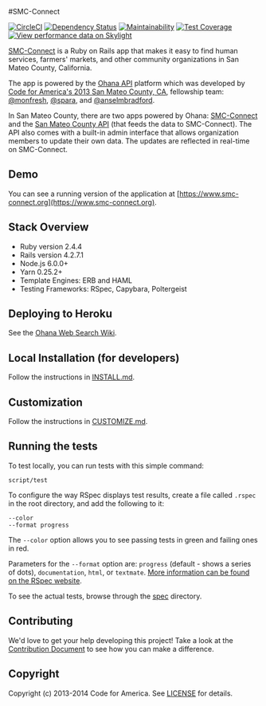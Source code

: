 #SMC-Connect

[![CircleCI](https://circleci.com/gh/smcgov/SMC-Connect/tree/master.svg?style=svg)](https://circleci.com/gh/smcgov/ohana-api-smc/tree/master) [![Dependency Status](https://gemnasium.com/smcgov/SMC-Connect.png)](https://gemnasium.com/smcgov/SMC-Connect) [![Maintainability](https://api.codeclimate.com/v1/badges/c83da1660a5df77aa361/maintainability)](https://codeclimate.com/github/smcgov/SMC-Connect/maintainability) [![Test Coverage](https://api.codeclimate.com/v1/badges/c83da1660a5df77aa361/test_coverage)](https://codeclimate.com/github/smcgov/SMC-Connect/test_coverage)
[![View performance data on Skylight](https://badges.skylight.io/status/OsRyw4RiuAcN.svg)](https://oss.skylight.io/app/applications/OsRyw4RiuAcN)

[SMC-Connect](http://www.smc-connect.org) is a Ruby on Rails app that makes it easy to find human services, farmers' markets, and other community organizations in San Mateo County, California.

The app is powered by the [Ohana API](https://github.com/codeforamerica/ohana-api) platform which was developed by [Code for America's 2013 San Mateo County, CA,](http://codeforamerica.org/2013-partners/san-mateo-county/) fellowship team: [@monfresh](https://github.com/monfresh), [@spara](https://github.com/spara), and [@anselmbradford](https://github.com/anselmbradford).

In San Mateo County, there are two apps powered by Ohana: [SMC-Connect](http://smc-connect.org) and the [San Mateo County API](https://github.com/smcgov/ohana-api-smc) (that feeds the data to SMC-Connect). The API also comes with a built-in admin interface that allows organization members to update their own data. The updates are reflected in real-time on SMC-Connect.

## Demo
You can see a running version of the application at
[https://www.smc-connect.org](https://www.smc-connect.org).

## Stack Overview

* Ruby version 2.4.4
* Rails version 4.2.7.1
* Node.js 6.0.0+
* Yarn 0.25.2+
* Template Engines: ERB and HAML
* Testing Frameworks: RSpec, Capybara, Poltergeist

## Deploying to Heroku
See the [Ohana Web Search Wiki](https://github.com/codeforamerica/ohana-web-search/wiki/How-to-deploy-Ohana-Web-Search-to-your-Heroku-account).

## Local Installation (for developers)
Follow the instructions in [INSTALL.md][install].

[install]: https://github.com/smcgov/SMC-Connect/blob/master/INSTALL.md

## Customization
Follow the instructions in [CUSTOMIZE.md][customize].

[customize]: https://github.com/smcgov/SMC-Connect/blob/master/CUSTOMIZE.md

## Running the tests
To test locally, you can run tests with this simple command:

    script/test

To configure the way RSpec displays test results, create a file called `.rspec` in the root directory, and add the following to it:

    --color
    --format progress

The `--color` option allows you to see passing tests in green and failing ones in red.

Parameters for the `--format` option are: `progress` (default - shows a series of dots), `documentation`, `html`, or `textmate`. [More information can be found on the RSpec website](https://www.relishapp.com/rspec/rspec-core/v/3-0/docs/configuration/read-command-line-configuration-options-from-files).

To see the actual tests, browse through the [spec](https://github.com/smcgov/SMC-Connect/tree/master/spec) directory.

## Contributing
We'd love to get your help developing this project! Take a look at the [Contribution Document](https://github.com/smcgov/SMC-Connect/blob/master/CONTRIBUTING.md) to see how you can make a difference.

## Copyright
Copyright (c) 2013-2014 Code for America. See [LICENSE](https://github.com/smcgov/smc-connect/blob/master/LICENSE.md) for details.

